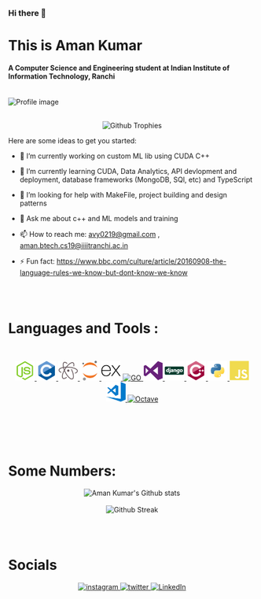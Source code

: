 <br>
<h3> Hi there 👋</h3>


<h1> This is Aman Kumar </h1>
<h4 > A Computer Science and Engineering student at Indian Institute of Information Technology, Ranchi </h4>
<br>


<img src = "https://komarev.com/ghpvc/?username=am-a-man" alt = "Profile image" > 



<br>
<br>

<p align ="center">
<img src="https://github-profile-trophy.vercel.app/?username=am-a-man&theme=onedark" alt = "Github Trophies" >
</p>

Here are some ideas to get you started:

- 🔭 I’m currently working on custom ML lib using CUDA C++
- 🌱 I’m currently learning CUDA, Data Analytics, API devlopment and deployment, database frameworks (MongoDB, SQl, etc) and TypeScript

- 🤔 I’m looking for help with MakeFile, project building and design patterns
- 💬 Ask me about c++ and ML models and training 
- 📫 How to reach me:  avy0219@gmail.com , aman.btech.cs19@iiiitranchi.ac.in

- ⚡ Fun fact: https://www.bbc.com/culture/article/20160908-the-language-rules-we-know-but-dont-know-we-know


<br>
<br>


<h1>Languages and Tools :</h1>
<br>

<p align = 'center'>

<a href = "https://nodejs.org/en/">
<img src="https://raw.githubusercontent.com/devicons/devicon/master/icons/nodejs/nodejs-original.svg" alt="NodeJS" height="40"  >
</a>





<a href = "https://en.wikipedia.org/wiki/C_(programming_language)">
<img src="https://raw.githubusercontent.com/devicons/devicon/master/icons/c/c-original.svg" alt="C" height="40" >
</a>



<a href = "https://atom.io/">
<img src="https://raw.githubusercontent.com/devicons/devicon/master/icons/atom/atom-original.svg" alt="atom" height="40" >
</a>



<a href = "https://jupyter.org/">
<img src="https://raw.githubusercontent.com/devicons/devicon/master/icons/jupyter/jupyter-original.svg" alt="Jupyter" height="40" >
</a>


<!-- 
<a href = "">
<img src="https://raw.githubusercontent.com/devicons/devicon/master/icons/go/go-original.svg" alt="GO" height="40" >
</a>
 -->

<a href = "https://expressjs.com/">
<img src="https://raw.githubusercontent.com/devicons/devicon/master/icons/express/express-original.svg" alt="Express" height="40" >
</a>



<a href = "https://www.postman.com/">
<img src="https://www.vectorlogo.zone/logos/getpostman/getpostman-icon.svg" alt="GO" height="40" >
</a>



<a href = "https://visualstudio.microsoft.com/">
<img src="https://raw.githubusercontent.com/devicons/devicon/master/icons/visualstudio/visualstudio-plain.svg" alt="VisualStudio" height="40" >
</a>


<!-- 
<a href = "">
<img src="https://raw.githubusercontent.com/devicons/devicon/master/icons/visualstudio/visualstudio-plain.svg" alt="tensorflow" height="40">
</a>

 -->

<a href = "https://www.djangoproject.com/">
<img src="https://raw.githubusercontent.com/devicons/devicon/master/icons/django/django-original.svg" alt="Django" height="40" >
</a>


<a href = "https://isocpp.org/">
<img src="https://raw.githubusercontent.com/devicons/devicon/master/icons/cplusplus/cplusplus-original.svg" alt="CPP" height="40" >
</a>


<a href = "https://www.python.org/">
<img src="https://raw.githubusercontent.com/github/explore/80688e429a7d4ef2fca1e82350fe8e3517d3494d/topics/python/python.png" alt="Python" height="40" >
</a>


<a href = "https://www.javascript.com/">
<img src="https://raw.githubusercontent.com/devicons/devicon/master/icons/javascript/javascript-plain.svg" alt="Javascript" height="40" >
</a>


<a href = "https://code.visualstudio.com/">
<img src="https://raw.githubusercontent.com/github/explore/80688e429a7d4ef2fca1e82350fe8e3517d3494d/topics/visual-studio-code/visual-studio-code.png" alt="VS Code" height="40" >
</a>



<a href = "https://www.gnu.org/software/octave/index">
<img src="https://upload.wikimedia.org/wikipedia/commons/6/6a/Gnu-octave-logo.svg" alt="Octave" height="40" >
</a>


</p>





<br>
<br>
<br>
<br>

<h1>Some  Numbers:</h1>
<p align = 'center' >
<img src = "https://github-readme-stats.vercel.app/api?username=am-a-man&show_icons=true&theme=dracula" alt = "Aman Kumar's Github stats" >
<br>
<br>


<img src="https://github-readme-streak-stats.herokuapp.com/?user=am-a-man&theme=dark" alt="Github Streak" >


</p>


<br>
<br>


<h1>Socials</h1>

<p align="center">

<a href="https://www.instagram.com/am__a_man_/">
<img src='https://cdn.jsdelivr.net/npm/simple-icons@5.0.0/icons/instagram.svg' alt = 'instagram' height="40">
</a>

<a href="https://twitter.com/am__a_man">
<img src="https://cdn.jsdelivr.net/npm/simple-icons@5.0.0/icons/twitter.svg" alt="twitter" height='40'  >
</a>

<a href="http://www.linkedin.com/in/am--a-man">
<img src="https://cdn.jsdelivr.net/npm/simple-icons@5.0.0/icons/linkedin.svg" alt="LinkedIn" height="40">

</a>



</p>




